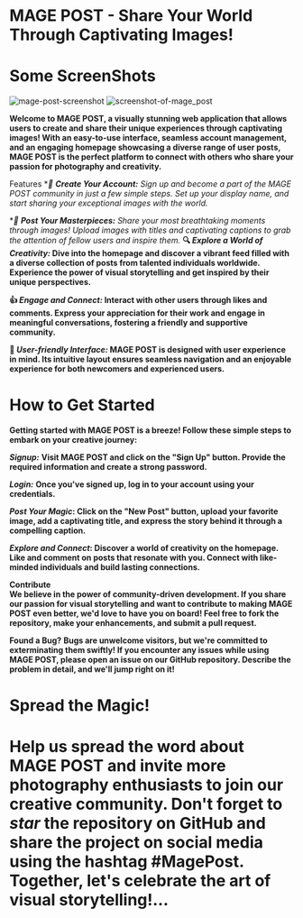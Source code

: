# MAGE POST - Share Your World Through Captivating Images!
# Some ScreenShots
![mage-post-screenshot](https://github.com/anuptripathy2009/MAGE-POST/assets/89001421/637d0dde-81fb-4976-88cd-c6fd478ee65d)
![screenshot-of-mage_post](https://github.com/anuptripathy2009/MAGE-POST/assets/89001421/3a81894e-441c-45c4-a5e4-5813fc513fb9)

**Welcome to MAGE POST, a visually stunning web application that allows users to create and share their unique experiences through captivating images! With an easy-to-use interface, seamless account management, and an engaging homepage showcasing a diverse range of user posts, MAGE POST is the perfect platform to connect with others who share your passion for photography and creativity.**

Features
**🌟 ***Create Your Account:** Sign up and become a part of the MAGE POST community in just a few simple steps. Set up your display name, and start sharing your exceptional images with the world.**

**📸 ***Post Your Masterpieces:** Share your most breathtaking moments through images! Upload images with titles and captivating captions to grab the attention of fellow users and inspire them.**
**🔍 ***Explore a World of Creativity:*** Dive into the homepage and discover a vibrant feed filled with a diverse collection of posts from talented individuals worldwide. Experience the power of visual storytelling and get inspired by their unique perspectives.**

**👍 ***Engage and Connect:*** Interact with other users through likes and comments. Express your appreciation for their work and engage in meaningful conversations, fostering a friendly and supportive community.**

**🎯 ***User-friendly Interface:*** MAGE POST is designed with user experience in mind. Its intuitive layout ensures seamless navigation and an enjoyable experience for both newcomers and experienced users.**

# How to Get Started
**Getting started with MAGE POST is a breeze! Follow these simple steps to embark on your creative journey:**

***Signup:*** **Visit MAGE POST and click on the "Sign Up" button. Provide the required information and create a strong password.**

***Login:*** **Once you've signed up, log in to your account using your credentials.**

*****Post Your Magic***: Click on the "New Post" button, upload your favorite image, add a captivating title, and express the story behind it through a compelling caption.**

*****Explore and Connect***: Discover a world of creativity on the homepage. Like and comment on posts that resonate with you. Connect with like-minded individuals and build lasting connections.**

**Contribute**<br>
**We believe in the power of community-driven development. If you share our passion for visual storytelling and want to contribute to making MAGE POST even better, we'd love to have you on board! Feel free to fork the repository, make your enhancements, and submit a pull request.**

**Found a Bug?**
**Bugs are unwelcome visitors, but we're committed to exterminating them swiftly! If you encounter any issues while using MAGE POST, please open an issue on our GitHub repository. Describe the problem in detail, and we'll jump right on it!**

# Spread the Magic!
# Help us spread the word about MAGE POST and invite more photography enthusiasts to join our creative community. Don't forget to *star* the repository on GitHub and share the project on social media using the hashtag #MagePost. Together, let's celebrate the art of visual storytelling!...
